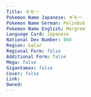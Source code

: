 ```yaml
---
﻿Title: ギモー
Pokemon Name Japanese: ギモー
Pokemon Name German: Pelzebub
Pokemon Name English: Morgrem
Language Card: Japanese
National Dex Number: 860
Region: Galar
Regional Form: false
Additional Form: false
Mega: false
Gigantamax: false
Cover: false
Link: 
Owned: 
---
```

